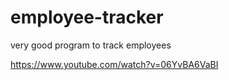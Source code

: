 # employee-tracker

very good program to track employees

https://www.youtube.com/watch?v=06YvBA6VaBI